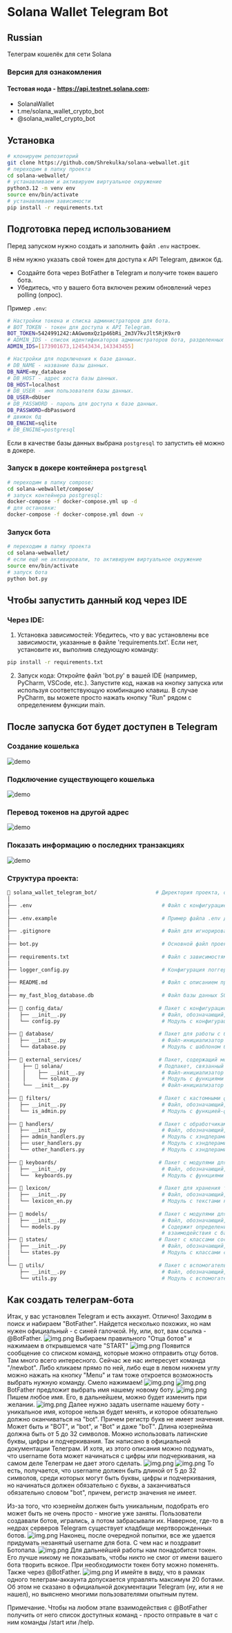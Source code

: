 # Solana Wallet Telegram Bot

## Russian

Телеграм кошелёк для сети Solana

### Версия для ознакомления

#### Тестовая нода - https://api.testnet.solana.com:
- SolanaWallet
- t.me/solana_wallet_crypto_bot
- @solana_wallet_crypto_bot

## Установка

```bash
# клонируем репозиторий
git clone https://github.com/Shrekulka/solana-webwallet.git
# переходим в папку проекта
cd solana-webwallet/
# устанавливаем и активируем виртуальное окружение
python3.12 -m venv env
source env/bin/activate
# устанавливаем зависимости
pip install -r requirements.txt
```

## Подготовка перед использованием

Перед запуском нужно создать и заполнить файл `.env` настроек.

В нём нужно указать свой токен для доступа к API Telegram, движок бд.

- Создайте бота через BotFather в Telegram и получите токен вашего бота.
- Убедитесь, что у вашего бота включен режим обновлений через polling (опрос).

Пример `.env`:
```bash
# Настройки токена и списка администраторов для бота.
# BOT_TOKEN - токен для доступа к API Telegram.
BOT_TOKEN=5424991242:AAGwomxQz1p46bRi_2m3V7kvJlt5RjK9xr0
# ADMIN_IDS - список идентификаторов администраторов бота, разделенных запятой.
ADMIN_IDS=[173901673,124543434,143343455]

# Настройки для подключения к базе данных.
# DB_NAME - название базы данных.
DB_NAME=my_database
# DB_HOST - адрес хоста базы данных.
DB_HOST=localhost
# DB_USER - имя пользователя базы данных.
DB_USER=dbUser
# DB_PASSWORD - пароль для доступа к базе данных.
DB_PASSWORD=dbPassword
# движок бд
DB_ENGINE=sqlite
# DB_ENGINE=postgresql
```

Если в качестве базы данных выбрана `postgresql` то запустить её можно в докере.

### Запуск в докере контейнера `postgresql`

```bash
# переходим в папку compose:
cd solana-webwallet/compose/
# запуск контейнера postgresql:
docker-compose -f docker-compose.yml up -d
# для остановки:
docker-compose -f docker-compose.yml down -v
```

### Запуск бота

```bash
# переходим в папку проекта
cd solana-webwallet/
# если ещё не активировали, то активируем виртуальное окружение
source env/bin/activate
# запуск бота
python bot.py
```

## Чтобы запустить данный код через IDE

### Через IDE:

1. Установка зависимостей:
Убедитесь, что у вас установлены все зависимости, указанные в файле 'requirements.txt'. Если нет, установите их,
выполнив следующую команду:

```bash
pip install -r requirements.txt
```

2. Запуск кода:
Откройте файл 'bot.py' в вашей IDE (например, PyCharm, VSCode, etc.). Запустите код, нажав на кнопку запуска или
используя соответствующую комбинацию клавиш. В случае PyCharm, вы можете просто нажать кнопку "Run" рядом с определением
функции main.

## После запуска бот будет доступен в Telegram

### Создание кошелька

![demo](doc_media/demo/create-wallet.gif)

### Подключение существующего кошелька

![demo](doc_media/demo/connect-wallet.gif)

### Перевод токенов на другой адрес

![demo](doc_media/demo/send-token.gif)

### Показать информацию о последних транзакциях

![demo](doc_media/demo/transaction-info.gif)

### Структура проекта:
```bash
📁 solana_wallet_telegram_bot/                   # Директория проекта, основной файл бота.
│
├── .env                                          # Файл с конфигурацией и секретами.
│
├── .env.example                                  # Пример файла .env для других разработчиков.
│
├── .gitignore                                    # Файл для игнорирования файлов системой контроля версий.
│
├── bot.py                                        # Основной файл проекта, точка входа.
│
├── requirements.txt                              # Файл с зависимостями проекта.
│
├── logger_config.py                              # Конфигурация логгера.
│
├── README.md                                     # Файл с описанием проекта.
│
├── my_fast_blog_database.db                      # Файл базы данных SQLite, используемый в проекте.
│
├── 📁 config_data/                               # Пакет с конфигурационными данными.
│   ├── __init__.py                               # Файл, обозначающий, что директория является пакетом Python.
│   └── config.py                                 # Модуль с конфигурационными данными.
│
├── 📁 database/                                  # Пакет для работы с базой данных.
│   ├── __init__.py                               # Файл-инициализатор пакета.
│   └── database.py                               # Модуль с шаблоном базы данных.
│
├── 📁 external_services/                         # Пакет, содержащий модули для взаимодействия с внешними сервисами и API.
│    ├── 📁 solana/                               # Подпакет, связанный с интеграцией с Solana.
│    │    ├── __init__.py                         # Файл-инициализатор подпакета.
│    │    └── solana.py                           # Модуль с функциями для работы с кошельками Solana и выполнения транзакций.
│    └── __init__.py                              # Файл-инициализатор пакета external_services.
│
├── 📁 filters/                                   # Пакет с кастомными фильтрами.
│   ├── __init__.py                               # Файл, обозначающий, что директория является пакетом Python.
│   └── is_admin.py                               # Модуль с функцией-фильтром для проверки администратора.
│
├── 📁 handlers/                                  # Пакет с обработчиками апдейтов.
│   ├── __init__.py                               # Файл, обозначающий, что директория является пакетом Python.
│   ├── admin_handlers.py                         # Модуль с хэндлерами для администраторов.
│   ├── user_handlers.py                          # Модуль с хэндлерами для пользователей с особым статусом.
│   └── other_handlers.py                         # Модуль с хэндлерами для обычных пользователей.
│
├── 📁 keyboards/                                 # Пакет с модулями для работы с клавиатурами.
│   ├── __init__.py                               # Файл, обозначающий, что директория является пакетом Python.
│   └──  keyboards.py                             # Модуль с функциями для клавиатур.
│
├── 📁 lexicon/                                   # Пакет для хранения текстов ответов бота.
│   ├── __init__.py                               # Файл, обозначающий, что директория является пакетом Python.
│   └── lexicon_en.py                             # Модуль с текстами на английском.
│
├── 📁 models/                                    # Пакет с модулями для работы с базой данных.
│   ├── __init__.py                               # Файл, обозначающий, что директория является пакетом Python.
│   └── models.py                                 # Cодержит определения моделей данных, используемых в приложении для
│                                                 # взаимодействия с базой данных через SQLAlchemy ORM.
├── 📁 states/                                    # Пакет с классами состояний пользователей.
│   ├── __init__.py                               # Файл, обозначающий, что директория является пакетом Python.
│   └── states.py                                 # Модуль с классами состояний.
│
└── 📁 utils/                                     # Пакет с вспомогательными модулями.
    ├── __init__.py                               # Файл, обозначающий, что директория является пакетом Python.
    └── utils.py                                  # Модуль с вспомогательными утилитами.
```

## Как создать телеграм-бота
Итак, у вас установлен Telegram и есть аккаунт. Отлично! Заходим в поиск и набираем "BotFather". Найдется несколько
похожих, но нам нужен официальный - с синей галочкой. Ну, или, вот, вам ссылка - @BotFather.
![img.png](doc_media/img/img_1.png)
Выбираем правильного "Отца ботов" и нажимаем в открывшемся чате "START"
![img.png](doc_media/img/img_2.png)
Появится сообщение со списком команд, которые можно отправить отцу ботов. Там много всего интересного. Сейчас же нас
интересует команда "/newbot". Либо кликаем прямо по ней, либо еще в левом нижнем углу можно нажать на кнопку "Menu" и
там тоже откроется возможность выбрать нужную команду. Смело нажимаем!
![img.png](doc_media/img/img_3.png)
![img.png](doc_media/img/img_4.png)
BotFather предложит выбрать имя нашему новому боту.
![img.png](doc_media/img/img_5.png)
Пишем любое имя. Его, в дальнейшем, можно будет изменить при желании.
![img.png](doc_media/img/img_6.png)
Далее нужно задать username нашему боту - уникальное имя, которое нельзя будет менять, и которое обязательно должно
оканчиваться на "bot". Причем регистр букв не имеет значения. Может быть и "BOT", и "bot", и "Bot" и даже "boT". Длина
юзернейма должна быть от 5 до 32 символов. Можно использовать латинские буквы, цифры и подчеркивания. Так написано в
официальной документации Телеграм.
И хотя, из этого описания можно подумать, что username бота может начинаться с цифры или подчеркивания, на самом деле
Телеграм не дает этого сделать.
![img.png](doc_media/img/img_7.png)
![img.png](doc_media/img/img_8.png)
То есть, получается, что username должен быть длиной от 5 до 32 символов, среди которых могут быть буквы, цифры и
подчеркивания, но начинаться должен обязательно с буквы, а заканчиваться обязательно словом "bot", причем, регистр
значения не имеет.

Из-за того, что юзернейм должен быть уникальным, подобрать его может быть не очень просто - многие уже заняты.
Пользователи создавали ботов, игрались, а потом забрасывали их. Наверное, где-то в недрах серверов Telegram существует
кладбище мертворожденных ботов.
![img.png](doc_media/img/img_9.png)
Наконец, после очередной попытки, все же удается придумать незанятый username для бота. С чем нас и поздравит Ботопапа.
![img.png](doc_media/img/img_10.png)
Для дальнейшей работы нам понадобится токен. Его лучше никому не показывать, чтобы никто не смог от имени вашего бота
творить всякое. При необходимости токен боту можно поменять. Также через @BotFather.
![img.png](doc_media/img/img_11.png)
И имейте в виду, что в рамках одного телеграм-аккаунта допускается управлять максимум 20 ботами. Об этом не сказано в
официальной документации Telegram (ну, или я не нашел), но выяснено многими пользователями опытным путем.

Примечание. Чтобы на любом этапе взаимодействия с @BotFather получить от него список доступных команд - просто отправьте
в чат с ним команды /start или /help.
